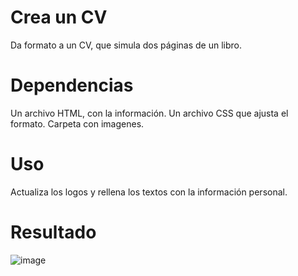 # Crea un CV

Da formato a un CV, que simula dos páginas de un libro. 
# Dependencias
Un archivo HTML, con la información. 
Un archivo CSS que ajusta el formato. 
Carpeta con imagenes.
# Uso 
Actualiza los logos y rellena los textos con la información personal. 
# Resultado 
![image](https://github.com/user-attachments/assets/84af45c7-1c77-4ece-b8d0-e6f50dd7fbbe)

